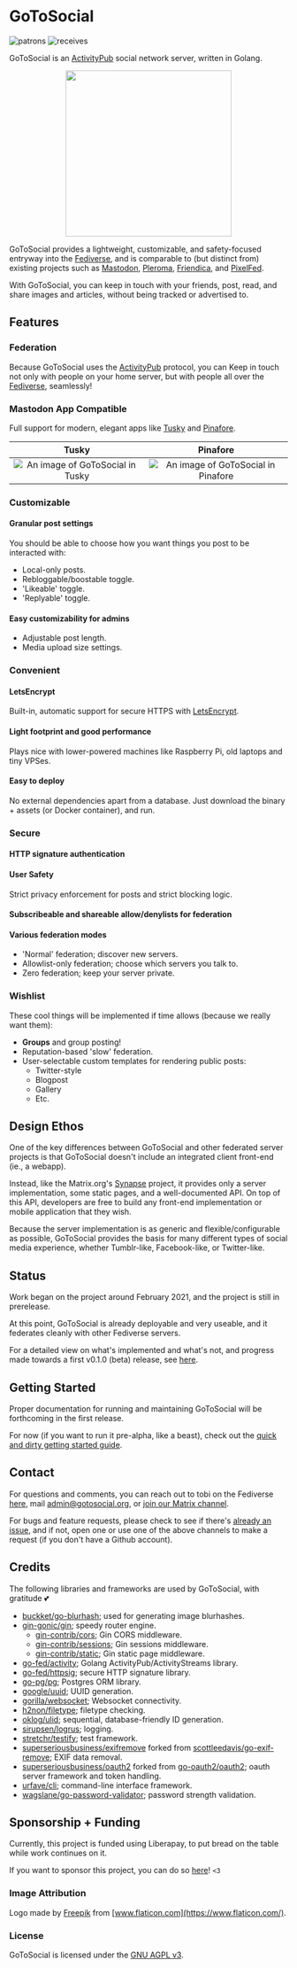 # GoToSocial

![patrons](https://img.shields.io/liberapay/patrons/dumpsterqueer.svg?logo=liberapay) ![receives](https://img.shields.io/liberapay/receives/dumpsterqueer.svg?logo=liberapay)

GoToSocial is an [ActivityPub](https://activitypub.rocks/) social network server, written in Golang.

<p align="middle">
  <img src="./docs/assets/sloth.png" width="300"/>
</p>

GoToSocial provides a lightweight, customizable, and safety-focused entryway into the [Fediverse](https://en.wikipedia.org/wiki/Fediverse), and is comparable to (but distinct from) existing projects such as [Mastodon](https://joinmastodon.org/), [Pleroma](https://pleroma.social/), [Friendica](https://friendica.net), and [PixelFed](https://pixelfed.org/).

With GoToSocial, you can keep in touch with your friends, post, read, and share images and articles, without being tracked or advertised to.

## Features

### Federation

Because GoToSocial uses the [ActivityPub](https://activitypub.rocks/) protocol, you can Keep in touch not only with people on your home server, but with people all over the [Fediverse](https://en.wikipedia.org/wiki/Fediverse), seamlessly!

### Mastodon App Compatible

Full support for modern, elegant apps like [Tusky](https://tusky.app/) and [Pinafore](https://pinafore.social/).

Tusky                                                        |  Pinafore
:-----------------------------------------------------------:|:-------------------------------------------------------------------:
![An image of GoToSocial in Tusky](./docs/assets/tusky.png)  |  ![An image of GoToSocial in Pinafore](./docs/assets/pinafore.png)

### Customizable

#### Granular post settings

You should be able to choose how you want things you post to be interacted with:

* Local-only posts.
* Rebloggable/boostable toggle.
* 'Likeable' toggle.
* 'Replyable' toggle.

#### Easy customizability for admins

* Adjustable post length.
* Media upload size settings.

### Convenient

#### LetsEncrypt

 Built-in, automatic support for secure HTTPS with [LetsEncrypt](https://letsencrypt.org/).

#### Light footprint and good performance

Plays nice with lower-powered machines like Raspberry Pi, old laptops and tiny VPSes.

#### Easy to deploy

No external dependencies apart from a database. Just download the binary + assets (or Docker container), and run.

### Secure

#### HTTP signature authentication

#### User Safety

Strict privacy enforcement for posts and strict blocking logic.

#### Subscribeable and shareable allow/denylists for federation

#### Various federation modes

* 'Normal' federation; discover new servers.
* Allowlist-only federation; choose which servers you talk to.
* Zero federation; keep your server private.

### Wishlist

These cool things will be implemented if time allows (because we really want them):

* **Groups** and group posting!
* Reputation-based 'slow' federation.
* User-selectable custom templates for rendering public posts:
  * Twitter-style
  * Blogpost
  * Gallery
  * Etc.

## Design Ethos

One of the key differences between GoToSocial and other federated server projects is that GoToSocial doesn't include an integrated client front-end (ie., a webapp).

Instead, like the Matrix.org's [Synapse](https://github.com/matrix-org/synapse) project, it provides only a server implementation, some static pages, and a well-documented API. On top of this API, developers are free to build any front-end implementation or mobile application that they wish.

Because the server implementation is as generic and flexible/configurable as possible, GoToSocial provides the basis for many different types of social media experience, whether Tumblr-like, Facebook-like, or Twitter-like.

## Status

Work began on the project around February 2021, and the project is still in prerelease.

At this point, GoToSocial is already deployable and very useable, and it federates cleanly with other Fediverse servers.

For a detailed view on what's implemented and what's not, and progress made towards a first v0.1.0 (beta) release, see [here](./PROGRESS.md).

## Getting Started

Proper documentation for running and maintaining GoToSocial will be forthcoming in the first release.

For now (if you want to run it pre-alpha, like a beast), check out the [quick and dirty getting started guide](./GETTINGSTARTED.md).

## Contact

For questions and comments, you can reach out to tobi on the Fediverse [here](https://ondergrond.org/@dumpsterqueer), mail [admin@gotosocial.org](mailto:admin@gotosocial.org), or [join our Matrix channel](https://matrix.to/#/!gotosocial:ondergrond.org).

For bugs and feature requests, please check to see if there's [already an issue](https://github.com/superseriousbusiness/gotosocial/issues), and if not, open one or use one of the above channels to make a request (if you don't have a Github account).

## Credits

The following libraries and frameworks are used by GoToSocial, with gratitude 💕

* [buckket/go-blurhash](https://github.com/buckket/go-blurhash); used for generating image blurhashes.
* [gin-gonic/gin](https://github.com/gin-gonic/gin); speedy router engine.
  * [gin-contrib/cors](https://github.com/gin-contrib/cors); Gin CORS middleware.
  * [gin-contrib/sessions](https://github.com/gin-contrib/sessions); Gin sessions middleware.
  * [gin-contrib/static](https://github.com/gin-contrib/static); Gin static page middleware.
* [go-fed/activity](https://github.com/go-fed/activity); Golang ActivityPub/ActivityStreams library.
* [go-fed/httpsig](https://github.com/go-fed/httpsig); secure HTTP signature library.
* [go-pg/pg](https://github.com/go-pg/pg); Postgres ORM library.
* [google/uuid](https://github.com/google/uuid); UUID generation.
* [gorilla/websocket](https://github.com/gorilla/websocket); Websocket connectivity.
* [h2non/filetype](https://github.com/h2non/filetype); filetype checking.
* [oklog/ulid](https://github.com/oklog/ulid); sequential, database-friendly ID generation.
* [sirupsen/logrus](https://github.com/sirupsen/logrus); logging.
* [stretchr/testify](https://github.com/stretchr/testify); test framework.
* [superseriousbusiness/exifremove](https://github.com/superseriousbusiness/exifremove) forked from [scottleedavis/go-exif-remove](https://github.com/scottleedavis/go-exif-remove); EXIF data removal.
* [superseriousbusiness/oauth2](https://github.com/superseriousbusiness/oauth2) forked from [go-oauth2/oauth2](https://github.com/go-oauth2/oauth2); oauth server framework and token handling.
* [urfave/cli](https://github.com/urfave/cli); command-line interface framework.
* [wagslane/go-password-validator](https://github.com/wagslane/go-password-validator); password strength validation.

## Sponsorship + Funding

Currently, this project is funded using Liberapay, to put bread on the table while work continues on it.

If you want to sponsor this project, you can do so [here](https://liberapay.com/dumpsterqueer/)! `<3`

### Image Attribution

Logo made by [Freepik](https://www.freepik.com) from [www.flaticon.com](https://www.flaticon.com/).

### License

GoToSocial is licensed under the [GNU AGPL v3](LICENSE).
